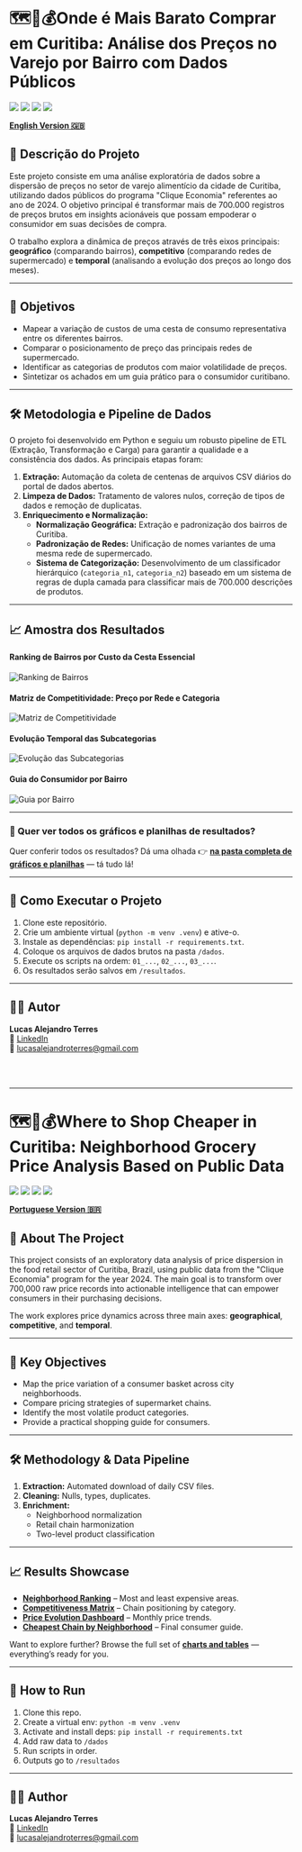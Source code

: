 # 🗺️🛒💰Onde é Mais Barato Comprar em Curitiba: Análise dos Preços no Varejo por Bairro com Dados Públicos

[<img src="https://img.shields.io/badge/Python-3.11-3776AB?style=for-the-badge&logo=python&logoColor=white" />](https://www.python.org/)
[<img src="https://img.shields.io/badge/Pandas-1.5-150458?style=for-the-badge&logo=pandas&logoColor=white" />](https://pandas.pydata.org/)
[<img src="https://img.shields.io/badge/Matplotlib-3.7-891845?style=for-the-badge&logo=matplotlib&logoColor=white" />](https://matplotlib.org/)
[<img src="https://img.shields.io/badge/Seaborn-0.12-09435b?style=for-the-badge&logo=seaborn&logoColor=white" />](https://seaborn.pydata.org/)

[**English Version 🇬🇧**](#where-to-shop-cheaper-in-curitiba-neighborhood-grocery-price-analysis-based-on-public-data)

## 📖 Descrição do Projeto

Este projeto consiste em uma análise exploratória de dados sobre a dispersão de preços no setor de varejo alimentício da cidade de Curitiba, utilizando dados públicos do programa "Clique Economia" referentes ao ano de 2024. O objetivo principal é transformar mais de 700.000 registros de preços brutos em insights acionáveis que possam empoderar o consumidor em suas decisões de compra.

O trabalho explora a dinâmica de preços através de três eixos principais: **geográfico** (comparando bairros), **competitivo** (comparando redes de supermercado) e **temporal** (analisando a evolução dos preços ao longo dos meses).

---

## 🎯 Objetivos

* Mapear a variação de custos de uma cesta de consumo representativa entre os diferentes bairros.
* Comparar o posicionamento de preço das principais redes de supermercado.
* Identificar as categorias de produtos com maior volatilidade de preços.
* Sintetizar os achados em um guia prático para o consumidor curitibano.

---

## 🛠️ Metodologia e Pipeline de Dados

O projeto foi desenvolvido em Python e seguiu um robusto pipeline de ETL (Extração, Transformação e Carga) para garantir a qualidade e a consistência dos dados. As principais etapas foram:
1. **Extração:** Automação da coleta de centenas de arquivos CSV diários do portal de dados abertos.
2. **Limpeza de Dados:** Tratamento de valores nulos, correção de tipos de dados e remoção de duplicatas.
3. **Enriquecimento e Normalização:**
   * **Normalização Geográfica:** Extração e padronização dos bairros de Curitiba.
   * **Padronização de Redes:** Unificação de nomes variantes de uma mesma rede de supermercado.
   * **Sistema de Categorização:** Desenvolvimento de um classificador hierárquico (`categoria_n1`, `categoria_n2`) baseado em um sistema de regras de dupla camada para classificar mais de 700.000 descrições de produtos.

---

## 📈 Amostra dos Resultados

#### Ranking de Bairros por Custo da Cesta Essencial
![Ranking de Bairros](Results/Graphs/1_grafico_ranking_bairros.png)

#### Matriz de Competitividade: Preço por Rede e Categoria
![Matriz de Competitividade](Results/Graphs/3_grafico_matriz_competitividade_redes_macrocategoria.png)

#### Evolução Temporal das Subcategorias
![Evolução das Subcategorias](Results/Graphs/painel_evolucao_subcategorias.png)

#### Guia do Consumidor por Bairro
![Guia por Bairro](Results/Graphs/Ranking_RedesMaisBaratas_Bairro.png)

---

### 📂 Quer ver todos os gráficos e planilhas de resultados?

Quer conferir todos os resultados? Dá uma olhada 👉 [**na pasta completa de gráficos e planilhas**](Results/Graphs) — tá tudo lá!

---

## 🚀 Como Executar o Projeto

1. Clone este repositório.
2. Crie um ambiente virtual (`python -m venv .venv`) e ative-o.
3. Instale as dependências: `pip install -r requirements.txt`.
4. Coloque os arquivos de dados brutos na pasta `/dados`.
5. Execute os scripts na ordem: `01_...`, `02_...`, `03_...`.
6. Os resultados serão salvos em `/resultados`.

---

## 👨‍💻 Autor

**Lucas Alejandro Terres**  
🔗 [LinkedIn](https://www.linkedin.com/in/lucasalejandroterres/)  
📧 lucasalejandroterres@gmail.com

&nbsp;  
&nbsp;

---

# 🗺️🛒💰Where to Shop Cheaper in Curitiba: Neighborhood Grocery Price Analysis Based on Public Data

[<img src="https://img.shields.io/badge/Python-3.11-3776AB?style=for-the-badge&logo=python&logoColor=white" />](https://www.python.org/)
[<img src="https://img.shields.io/badge/Pandas-1.5-150458?style=for-the-badge&logo=pandas&logoColor=white" />](https://pandas.pydata.org/)
[<img src="https://img.shields.io/badge/Matplotlib-3.7-891845?style=for-the-badge&logo=matplotlib&logoColor=white" />](https://matplotlib.org/)
[<img src="https://img.shields.io/badge/Seaborn-0.12-09435b?style=for-the-badge&logo=seaborn&logoColor=white" />](https://seaborn.pydata.org/)

[**Portuguese Version 🇧🇷**](#🗺️🛒💰onde-é-mais-barato-comprar-em-curitiba-análise-dos-preços-no-varejo-por-bairro-com-dados-públicos)

## 📖 About The Project

This project consists of an exploratory data analysis of price dispersion in the food retail sector of Curitiba, Brazil, using public data from the "Clique Economia" program for the year 2024. The main goal is to transform over 700,000 raw price records into actionable intelligence that can empower consumers in their purchasing decisions.

The work explores price dynamics across three main axes: **geographical**, **competitive**, and **temporal**.

---

## 🎯 Key Objectives

* Map the price variation of a consumer basket across city neighborhoods.
* Compare pricing strategies of supermarket chains.
* Identify the most volatile product categories.
* Provide a practical shopping guide for consumers.

---

## 🛠️ Methodology & Data Pipeline

1. **Extraction:** Automated download of daily CSV files.
2. **Cleaning:** Nulls, types, duplicates.
3. **Enrichment:**
   * Neighborhood normalization
   * Retail chain harmonization
   * Two-level product classification

---

## 📈 Results Showcase

* **[Neighborhood Ranking](Results/Graphs/1_grafico_ranking_bairros.png)** – Most and least expensive areas.
* **[Competitiveness Matrix](Results/Graphs/3_grafico_matriz_competitividade_redes_macrocategoria.png)** – Chain positioning by category.
* **[Price Evolution Dashboard](Results/Graphs/painel_evolucao_subcategorias.png)** – Monthly price trends.
* **[Cheapest Chain by Neighborhood](Results/Graphs/Ranking_RedesMaisBaratas_Bairro.png)** – Final consumer guide.

Want to explore further? Browse the full set of [**charts and tables**](Results/Graphs) — everything’s ready for you.

---

## 🚀 How to Run

1. Clone this repo.
2. Create a virtual env: `python -m venv .venv`
3. Activate and install deps: `pip install -r requirements.txt`
4. Add raw data to `/dados`
5. Run scripts in order.
6. Outputs go to `/resultados`

---

## 👨‍💻 Author

**Lucas Alejandro Terres**  
🔗 [LinkedIn](https://www.linkedin.com/in/lucasalejandroterres/)  
📧 lucasalejandroterres@gmail.com
